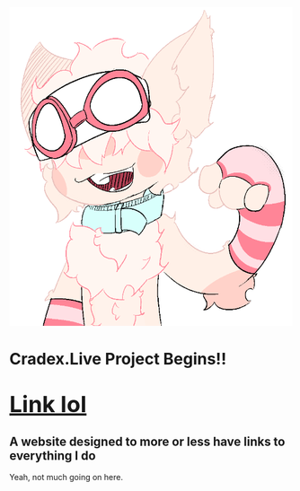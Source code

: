 <p align="center">
	<img src="./WaviestBalloon_files/Astrid.png">
</p>

<h1>Cradex.Live Project Begins!!</h1>

<h1><a href="https://astridwashere.lol" target="_blank" class="underline" style="font-size: 40px">Link lol</a></span></h1>

<h2>A website designed to more or less have links to everything I do</h2>

Yeah, not much going on here.
